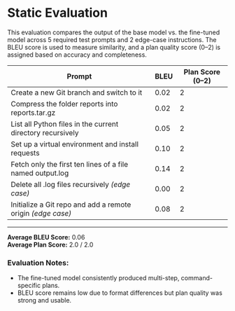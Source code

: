 # Static Evaluation

This evaluation compares the output of the base model vs. the fine-tuned model across 5 required test prompts and 2 edge-case instructions. The BLEU score is used to measure similarity, and a plan quality score (0–2) is assigned based on accuracy and completeness.

| Prompt                                                       | BLEU  | Plan Score (0–2) |
|--------------------------------------------------------------|-------|------------------|
| Create a new Git branch and switch to it                     | 0.02  | 2                |
| Compress the folder reports into reports.tar.gz              | 0.02  | 2                |
| List all Python files in the current directory recursively   | 0.05  | 2                |
| Set up a virtual environment and install requests            | 0.10  | 2                |
| Fetch only the first ten lines of a file named output.log    | 0.14  | 2                |
| Delete all .log files recursively *(edge case)*              | 0.00  | 2                |
| Initialize a Git repo and add a remote origin *(edge case)*  | 0.08  | 2                |

---

**Average BLEU Score:** 0.06  
**Average Plan Score:** 2.0 / 2.0

### Evaluation Notes:
- The fine-tuned model consistently produced multi-step, command-specific plans.
- BLEU score remains low due to format differences but plan quality was strong and usable.
